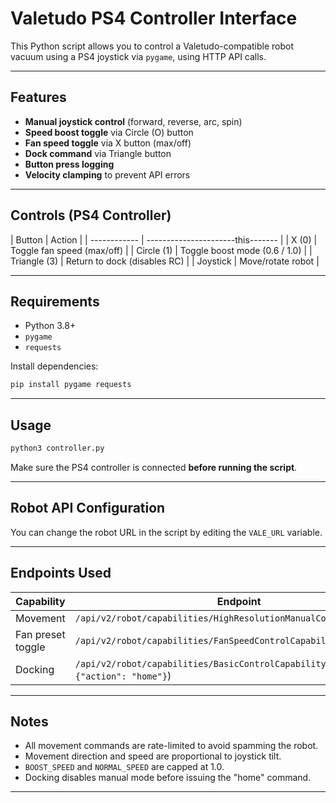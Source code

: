# Valetudo PS4 Controller Interface

This Python script allows you to control a Valetudo-compatible robot vacuum using a PS4 joystick via `pygame`, using HTTP API calls.

---

## Features

* **Manual joystick control** (forward, reverse, arc, spin)
* **Speed boost toggle** via Circle (O) button
* **Fan speed toggle** via X button (max/off)
* **Dock command** via Triangle button
* **Button press logging**
* **Velocity clamping** to prevent API errors

---

## Controls (PS4 Controller)

| Button       | Action                        |
| ------------ | ----------------------this------- |
| X (0)        | Toggle fan speed (max/off)    |
| Circle (1)   | Toggle boost mode (0.6 / 1.0) |
| Triangle (3) | Return to dock (disables RC)  |
| Joystick     | Move/rotate robot             |

---

## Requirements

* Python 3.8+
* `pygame`
* `requests`

Install dependencies:

```bash
pip install pygame requests
```

---

## Usage

```bash
python3 controller.py
```

Make sure the PS4 controller is connected **before running the script**.

---

## Robot API Configuration


You can change the robot URL in the script by editing the `VALE_URL` variable.

---

## Endpoints Used

| Capability        | Endpoint                                                                        |
| ----------------- | ------------------------------------------------------------------------------- |
| Movement          | `/api/v2/robot/capabilities/HighResolutionManualControlCapability`              |
| Fan preset toggle | `/api/v2/robot/capabilities/FanSpeedControlCapability/preset`                   |
| Docking           | `/api/v2/robot/capabilities/BasicControlCapability` (with `{"action": "home"}`) |

---

## Notes

* All movement commands are rate-limited to avoid spamming the robot.
* Movement direction and speed are proportional to joystick tilt.
* `BOOST_SPEED` and `NORMAL_SPEED` are capped at 1.0.
* Docking disables manual mode before issuing the "home" command.

---

